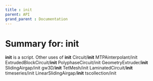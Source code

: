 ```yaml
---
title : init
parent: API
grand_parent : Documentation
---
```

# Summary for: **init**

**init** is a script.
Other uses of **init**
Circuit/**init**                 MTPAinterpolant/init
ExtrudedBlockCircuit/**init**    PolyphaseCircuit/init
GeometryExtruder/**init**        SlidingAirgap/init
gw3D/**init**                    TetMesh/init
LaminatedCircuit/**init**        timeseries/init
LinearSlidingAirgap/**init**     tscollection/init

